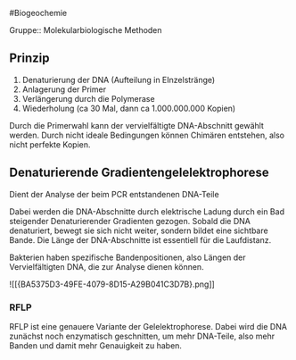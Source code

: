 #Biogeochemie 

Gruppe:: Molekularbiologische Methoden

## Prinzip

1. Denaturierung der DNA (Aufteilung in EInzelstränge)
2. Anlagerung der Primer
3. Verlängerung durch die Polymerase
4. Wiederholung (ca 30 Mal, dann ca 1.000.000.000 Kopien)

Durch die Primerwahl kann der vervielfältigte DNA-Abschnitt gewählt werden. Durch nicht ideale Bedingungen können Chimären entstehen, also nicht perfekte Kopien.

## Denaturierende Gradientengelelektrophorese

Dient der Analyse der beim PCR entstandenen DNA-Teile

Dabei werden die DNA-Abschnitte durch elektrische Ladung durch ein Bad steigender Denaturierender Gradienten gezogen. Sobald die DNA denaturiert, bewegt sie sich nicht weiter, sondern bildet eine sichtbare Bande. Die Länge der DNA-Abschnitte ist essentiell für die Laufdistanz.

Bakterien haben spezifische Bandenpositionen, also Längen der Vervielfältigten DNA, die zur Analyse dienen können.

![[{BA5375D3-49FE-4079-8D15-A29B041C3D7B}.png]]

### RFLP

RFLP ist eine genauere Variante der Gelelektrophorese. Dabei wird die DNA zunächst noch enzymatisch geschnitten, um mehr DNA-Teile, also mehr Banden und damit mehr Genauigkeit zu haben.
